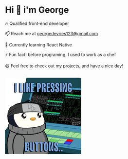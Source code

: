 # Hi 👋 i'm George<br>

🔥 Qualified front-end developer 

📫 Reach me at georgedevries123@gmail.com

🌱 Currently learning React Native

⚡ Fun fact: before programing, I used to work as a chef 

😄 Feel free to check out my projects, and have a nice day!
<br><br>
  
  
<img src="giphy.gif" width="250" height="250"/>
